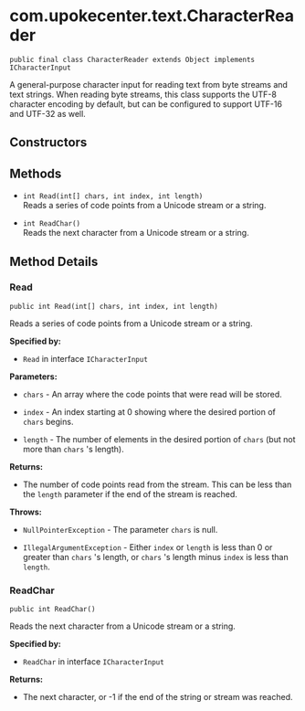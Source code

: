 # com.upokecenter.text.CharacterReader

    public final class CharacterReader extends Object implements ICharacterInput

A general-purpose character input for reading text from byte streams and
 text strings. When reading byte streams, this class supports the UTF-8
 character encoding by default, but can be configured to support UTF-16 and
 UTF-32 as well.

## Constructors

## Methods

* `int Read(int[] chars,
 int index,
 int length)`<br>
 Reads a series of code points from a Unicode stream or a string.

* `int ReadChar()`<br>
 Reads the next character from a Unicode stream or a string.

## Method Details

### Read

    public int Read(int[] chars, int index, int length)

Reads a series of code points from a Unicode stream or a string.

**Specified by:**

* <code>Read</code> in interface <code>ICharacterInput</code>

**Parameters:**

* <code>chars</code> - An array where the code points that were read will be stored.

* <code>index</code> - An index starting at 0 showing where the desired portion of
 <code>chars</code> begins.

* <code>length</code> - The number of elements in the desired portion of <code>chars</code>
 (but not more than <code>chars</code> 's length).

**Returns:**

* The number of code points read from the stream. This can be less
 than the <code>length</code> parameter if the end of the stream is reached.

**Throws:**

* <code>NullPointerException</code> - The parameter <code>chars</code> is null.

* <code>IllegalArgumentException</code> - Either <code>index</code> or <code>length</code> is less
 than 0 or greater than <code>chars</code> 's length, or <code>chars</code> 's length
 minus <code>index</code> is less than <code>length</code>.

### ReadChar

    public int ReadChar()

Reads the next character from a Unicode stream or a string.

**Specified by:**

* <code>ReadChar</code> in interface <code>ICharacterInput</code>

**Returns:**

* The next character, or -1 if the end of the string or stream was
 reached.
